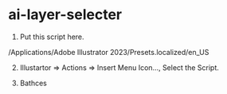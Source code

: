 # ai-layer-selecter

1. Put this script here.

/Applications/Adobe Illustrator 2023/Presets.localized/en_US

2. Illustartor => Actions => Insert Menu Icon..., Select the Script.

3. Bathces

